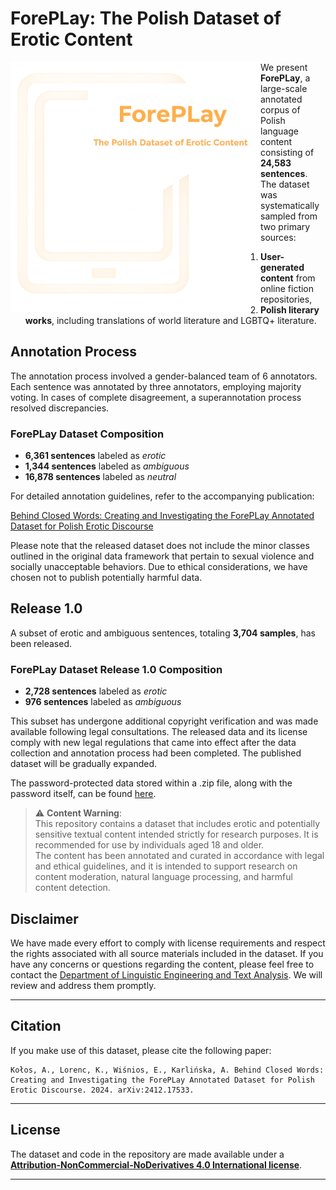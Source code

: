 # ForePLay: The Polish Dataset of Erotic Content

<img src="imgs/img2.png" alt="screenshot" width="400" style="float: left">


We present **ForePLay**, a large-scale annotated corpus of Polish language content consisting of **24,583 sentences**. The dataset was systematically sampled from two primary sources:

1. **User-generated content** from online fiction repositories,
2. **Polish literary works**, including translations of world literature and LGBTQ+ literature.

## Annotation Process
The annotation process involved a gender-balanced team of 6 annotators. Each sentence was annotated by three annotators, employing majority voting. In cases of complete disagreement, a superannotation process resolved discrepancies.

### ForePLay Dataset Composition
- **6,361 sentences** labeled as *erotic*
- **1,344 sentences** labeled as *ambiguous*
- **16,878 sentences** labeled as *neutral*

For detailed annotation guidelines, refer to the accompanying publication:

[Behind Closed Words: Creating and Investigating the ForePLay Annotated Dataset for Polish Erotic Discourse](https://arxiv.org/pdf/2412.17533)

Please note that the released dataset does not include the minor classes outlined in the original data framework that pertain to sexual violence and socially unacceptable behaviors. Due to ethical considerations, we have chosen not to publish potentially harmful data.

## Release 1.0
A subset of erotic and ambiguous sentences, totaling **3,704 samples**, has been released. 
### ForePLay Dataset Release 1.0 Composition
- **2,728 sentences** labeled as *erotic*
- **976 sentences** labeled as *ambiguous*

This subset has undergone additional copyright verification and was made available following legal consultations. The released data and its license comply with new legal regulations that came into effect after the data collection and annotation process had been completed. The published dataset will be gradually expanded.

The password-protected data stored within a .zip file, along with the password itself, can be found [here](https://github.com/ZILiAT-NASK/ForePLay/tree/main/data).


> ⚠️ **Content Warning**:  
> This repository contains a dataset that includes erotic and potentially sensitive textual content intended strictly for research purposes. It is recommended for use by individuals aged 18 and older.  
> The content has been annotated and curated in accordance with legal and ethical guidelines, and it is intended to support research on content moderation, natural language processing, and harmful content detection.

## Disclaimer

We have made every effort to comply with license requirements and respect the rights associated with all source materials included in the dataset. If you have any concerns or questions regarding the content, please feel free to contact the [Department of Linguistic Engineering and Text Analysis](mailto:ziliat@nask.pl?subject=[GitHub]%20ForePLay-Dataset). We will review and address them promptly.

---

## Citation
If you make use of this dataset, please cite the following paper:

```
Kołos, A., Lorenc, K., Wiśnios, E., Karlińska, A. Behind Closed Words: Creating and Investigating the ForePLay Annotated Dataset for Polish Erotic Discourse. 2024. arXiv:2412.17533.
```

---

## License
The dataset and code in the repository are made available under a [**Attribution-NonCommercial-NoDerivatives 4.0 International license**](https://creativecommons.org/licenses/by-nc-nd/4.0/deed.en).

---

